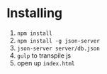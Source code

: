 # Installing

1. `npm install`
2. `npm install -g json-server`
3. `json-server server/db.json `
5. `gulp` to transpile js
4. open up `index.html`
